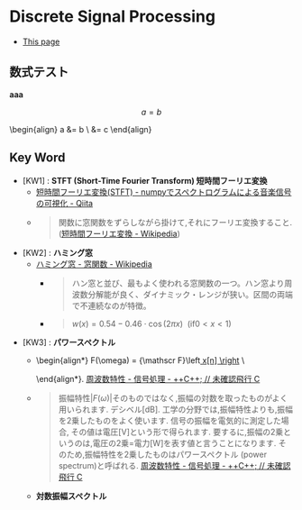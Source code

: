 <script type="text/x-mathjax-config">
  MathJax.Hub.Config({
    tex2jax: {
      inlineMath: [ ['$','$'], ["\\(","\\)"] ],
      processEscapes: true
    }
  });
</script>
<!--
  Mathjax inline mode not rendering - TeX - LaTeX Stack Exchange
  https://tex.stackexchange.com/questions/27633/mathjax-inline-mode-not-rendering
-->

<script type="text/javascript" async
  src="https://cdnjs.cloudflare.com/ajax/libs/mathjax/2.7.5/MathJax.js?config=TeX-MML-AM_CHTML">
</script>


# Discrete Signal Processing

- [This page](/posts/University/Sophia_University/2018_1_autumn_DSP_Discrete_Signal_Processing/index.html)






## 数式テスト

$\boldsymbol{aaa}$

$$
a = b
$$

\begin{align}
  a &= b \\
    &= c
\end{align}


## Key Word

- <span id="fnkw1">[KW1]</span> : __STFT (Short-Time Fourier Transform) 短時間フーリエ変換__
  - [短時間フーリエ変換(STFT) - numpyでスペクトログラムによる音楽信号の可視化 - Qiita](https://qiita.com/namaozi/items/dec1575cd455c746f597#%E7%9F%AD%E6%99%82%E9%96%93%E3%83%95%E3%83%BC%E3%83%AA%E3%82%A8%E5%A4%89%E6%8F%9Bstft)
  - > 関数に窓関数をずらしながら掛けて,それにフーリエ変換すること. ([短時間フーリエ変換 - Wikipedia](https://ja.wikipedia.org/wiki/%E7%9F%AD%E6%99%82%E9%96%93%E3%83%95%E3%83%BC%E3%83%AA%E3%82%A8%E5%A4%89%E6%8F%9B))
- <span id="fnkw2">[KW2]</span> : __ハミング窓__
  - [ハミング窓 - 窓関数 - Wikipedia](https://ja.wikipedia.org/wiki/%E7%AA%93%E9%96%A2%E6%95%B0#%E3%83%8F%E3%83%9F%E3%83%B3%E3%82%B0%E7%AA%93)
    - > ハン窓と並び、最もよく使われる窓関数の一つ。ハン窓より周波数分解能が良く、ダイナミック・レンジが狭い。区間の両端で不連続なのが特徴。
    - > $w(x) = 0.54 - 0.46 \cdot \cos \left( 2 \pi x \right) \ \ (\text{if} 0 < x \lt 1)$
- <span id="fnkw3">[KW3]</span> : __パワースペクトル__
  - \begin{align*}
      F(\omega) = {\mathscr F}\left[ x[n] \right](\omega) \\
      
    \end{align*}.
    [周波数特性 - 信号処理 - ++C++; // 未確認飛行 C](https://ufcpp.net/study/sp/dsp/frequency/)
  - > 振幅特性$|F(\omega)|$そのものではなく,振幅の対数を取ったものがよく用いられます. デシベル[dB].
    工学の分野では,振幅特性よりも,振幅を2乗したものをよく使います. 信号の振幅を電気的に測定した場合, その値は電圧[V]という形で得られます. 要するに,振幅の2乗というのは,電圧の2乗$=$電力[W]を表す値と言うことになります. そのため,振幅特性を2乗したものはパワースペクトル (power spectrum)と呼ばれる.
    [周波数特性 - 信号処理 - ++C++; // 未確認飛行 C](https://ufcpp.net/study/sp/dsp/frequency/)
  - __対数振幅スペクトル__





